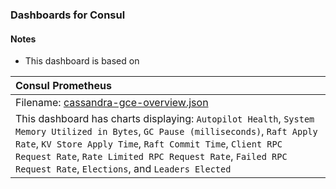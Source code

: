 ### Dashboards for Consul

#### Notes

- This dashboard is based on 

|Consul Prometheus|
|:------------------|
|Filename: [cassandra-gce-overview.json](cassandra-gce-overview.json)|
|This dashboard has charts displaying: `Autopilot Health`, `System Memory Utilized in Bytes`, `GC Pause (milliseconds)`, `Raft Apply Rate`, `KV Store Apply Time`, `Raft Commit Time`, `Client RPC Request Rate`, `Rate Limited RPC Request Rate`, `Failed RPC Request Rate`, `Elections`, and `Leaders Elected`|
